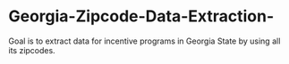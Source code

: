 # Georgia-Zipcode-Data-Extraction-
Goal is to extract data for incentive programs in Georgia State by using all its zipcodes.
